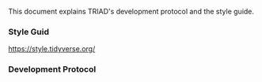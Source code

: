 This document explains TRIAD's development protocol and the style guide.

### Style Guid

https://style.tidyverse.org/

### Development Protocol
